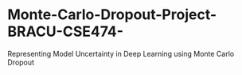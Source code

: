# Monte-Carlo-Dropout-Project-BRACU-CSE474-
Representing Model Uncertainty in Deep Learning using Monte Carlo Dropout
